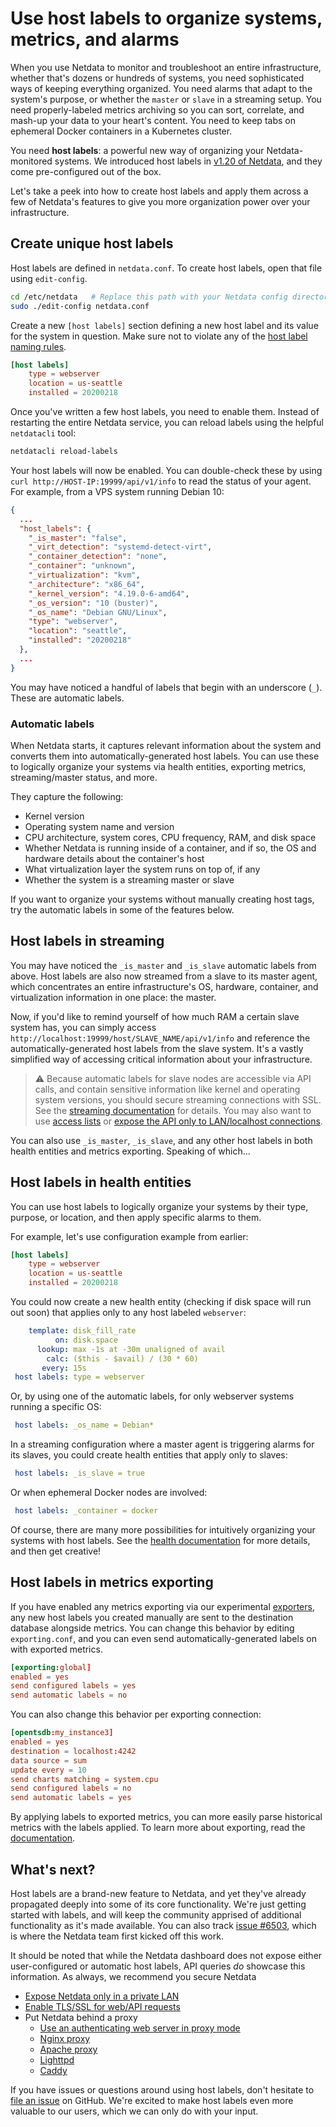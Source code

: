 <!--
---
title: "Use host labels to organize systems, metrics, and alarms"
custom_edit_url: https://github.com/netdata/netdata/edit/master/docs/tutorials/using-host-labels.md
---
-->

# Use host labels to organize systems, metrics, and alarms

When you use Netdata to monitor and troubleshoot an entire infrastructure, whether that's dozens or hundreds of systems,
you need sophisticated ways of keeping everything organized. You need alarms that adapt to the system's purpose, or
whether the `master` or `slave` in a streaming setup. You need properly-labeled metrics archiving so you can sort,
correlate, and mash-up your data to your heart's content. You need to keep tabs on ephemeral Docker containers in a
Kubernetes cluster.

You need **host labels**: a powerful new way of organizing your Netdata-monitored systems. We introduced host labels in
[v1.20 of Netdata](https://blog.netdata.cloud/posts/release-1.20/), and they come pre-configured out of the box.

Let's take a peek into how to create host labels and apply them across a few of Netdata's features to give you more
organization power over your infrastructure.

## Create unique host labels

Host labels are defined in `netdata.conf`. To create host labels, open that file using `edit-config`.

```bash
cd /etc/netdata   # Replace this path with your Netdata config directory, if different
sudo ./edit-config netdata.conf
```

Create a new `[host labels]` section defining a new host label and its value for the system in question. Make sure not
to violate any of the [host label naming rules](/docs/configuration-guide.md#netdata-labels).

```conf
[host labels]
    type = webserver
    location = us-seattle
    installed = 20200218
```

Once you've written a few host labels, you need to enable them. Instead of restarting the entire Netdata service, you
can reload labels using the helpful `netdatacli` tool:

```bash
netdatacli reload-labels
```

Your host labels will now be enabled. You can double-check these by using `curl http://HOST-IP:19999/api/v1/info` to
read the status of your agent. For example, from a VPS system running Debian 10:

```json
{
  ...
  "host_labels": {
    "_is_master": "false",
    "_virt_detection": "systemd-detect-virt",
    "_container_detection": "none",
    "_container": "unknown",
    "_virtualization": "kvm",
    "_architecture": "x86_64",
    "_kernel_version": "4.19.0-6-amd64",
    "_os_version": "10 (buster)",
    "_os_name": "Debian GNU/Linux",
    "type": "webserver",
    "location": "seattle",
    "installed": "20200218"
  },
  ...
}
```

You may have noticed a handful of labels that begin with an underscore (`_`). These are automatic labels.

### Automatic labels

When Netdata starts, it captures relevant information about the system and converts them into automatically-generated
host labels. You can use these to logically organize your systems via health entities, exporting metrics,
streaming/master status, and more.

They capture the following:

-   Kernel version
-   Operating system name and version
-   CPU architecture, system cores, CPU frequency, RAM, and disk space
-   Whether Netdata is running inside of a container, and if so, the OS and hardware details about the container's host
-   What virtualization layer the system runs on top of, if any
-   Whether the system is a streaming master or slave

If you want to organize your systems without manually creating host tags, try the automatic labels in some of the
features below.

## Host labels in streaming

You may have noticed the `_is_master` and `_is_slave` automatic labels from above. Host labels are also now streamed
from a slave to its master agent, which concentrates an entire infrastructure's OS, hardware, container, and
virtualization information in one place: the master.

Now, if you'd like to remind yourself of how much RAM a certain slave system has, you can simply access
`http://localhost:19999/host/SLAVE_NAME/api/v1/info` and reference the automatically-generated host labels from the
slave system. It's a vastly simplified way of accessing critical information about your infrastructure.

> ⚠️ Because automatic labels for slave nodes are accessible via API calls, and contain sensitive information like
> kernel and operating system versions, you should secure streaming connections with SSL. See the [streaming
> documentation](/streaming/README.md#securing-streaming-communications) for details. You may also want to use
> [access lists](/web/server/README.md#access-lists) or [expose the API only to LAN/localhost
> connections](/docs/netdata-security.md#expose-netdata-only-in-a-private-lan).

You can also use `_is_master`, `_is_slave`, and any other host labels in both health entities and metrics exporting.
Speaking of which...

## Host labels in health entities

You can use host labels to logically organize your systems by their type, purpose, or location, and then apply specific
alarms to them.

For example, let's use configuration example from earlier:

```conf
[host labels]
    type = webserver
    location = us-seattle
    installed = 20200218
```

You could now create a new health entity (checking if disk space will run out soon) that applies only to any host
labeled `webserver`:

```yaml
    template: disk_fill_rate
          on: disk.space
      lookup: max -1s at -30m unaligned of avail
        calc: ($this - $avail) / (30 * 60)
       every: 15s
 host labels: type = webserver
```

Or, by using one of the automatic labels, for only webserver systems running a specific OS:

```yaml
 host labels: _os_name = Debian*
```

In a streaming configuration where a master agent is triggering alarms for its slaves, you could create health entities
that apply only to slaves:

```yaml
 host labels: _is_slave = true
```

Or when ephemeral Docker nodes are involved:

```yaml
 host labels: _container = docker
```

Of course, there are many more possibilities for intuitively organizing your systems with host labels. See the [health
documentation](/health/REFERENCE.md#alarm-line-host-labels) for more details, and then get creative!

## Host labels in metrics exporting

If you have enabled any metrics exporting via our experimental [exporters](/exporting/README.md), any new host
labels you created manually are sent to the destination database alongside metrics. You can change this behavior by
editing `exporting.conf`, and you can even send automatically-generated labels on with exported metrics.

```conf
[exporting:global]
enabled = yes
send configured labels = yes
send automatic labels = no
```

You can also change this behavior per exporting connection:

```conf
[opentsdb:my_instance3]
enabled = yes
destination = localhost:4242
data source = sum
update every = 10
send charts matching = system.cpu
send configured labels = no
send automatic labels = yes
```

By applying labels to exported metrics, you can more easily parse historical metrics with the labels applied. To learn
more about exporting, read the [documentation](/exporting/README.md).

## What's next?

Host labels are a brand-new feature to Netdata, and yet they've already propagated deeply into some of its core
functionality. We're just getting started with labels, and will keep the community apprised of additional functionality
as it's made available. You can also track [issue #6503](https://github.com/netdata/netdata/issues/6503), which is where
the Netdata team first kicked off this work.

It should be noted that while the Netdata dashboard does not expose either user-configured or automatic host labels, API
queries _do_ showcase this information. As always, we recommend you secure Netdata 

-   [Expose Netdata only in a private LAN](/docs/netdata-security.md#expose-netdata-only-in-a-private-lan)
-   [Enable TLS/SSL for web/API requests](/web/server/README.md#enabling-tls-support)
-   Put Netdata behind a proxy
    -   [Use an authenticating web server in proxy
        mode](/docs/netdata-security.md#use-an-authenticating-web-server-in-proxy-mode)
    -   [Nginx proxy](/docs/Running-behind-nginx.md)
    -   [Apache proxy](/docs/Running-behind-apache.md)
    -   [Lighttpd](/docs/Running-behind-lighttpd.md)
    -   [Caddy](/docs/Running-behind-caddy.md)

If you have issues or questions around using host labels, don't hesitate to [file an
issue](https://github.com/netdata/netdata/issues/new?labels=bug%2C+needs+triage&template=bug_report.md) on GitHub. We're
excited to make host labels even more valuable to our users, which we can only do with your input.
